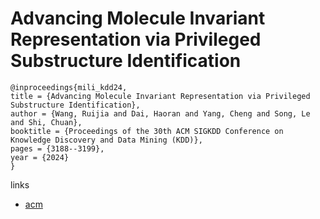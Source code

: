 # Advancing Molecule Invariant Representation via Privileged Substructure Identification

```
@inproceedings{mili_kdd24,
title = {Advancing Molecule Invariant Representation via Privileged Substructure Identification},
author = {Wang, Ruijia and Dai, Haoran and Yang, Cheng and Song, Le and Shi, Chuan},
booktitle = {Proceedings of the 30th ACM SIGKDD Conference on Knowledge Discovery and Data Mining (KDD)},
pages = {3188--3199},
year = {2024}
}
```

links
- [acm](https://dl.acm.org/doi/10.1145/3637528.3671886)
